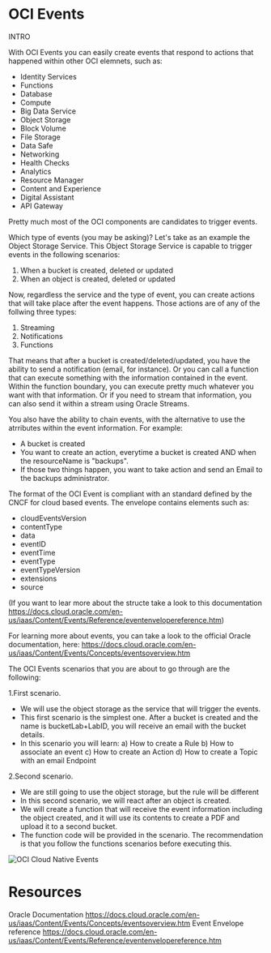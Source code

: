 # OCI Events
INTRO

With OCI Events you can easily create events that respond to actions that happened within other OCI elemnets, such as:

- Identity Services
- Functions
- Database
- Compute
- Big Data Service
- Object Storage
- Block Volume 
- File Storage
- Data Safe
- Networking
- Health Checks
- Analytics
- Resource Manager
- Content and Experience
- Digital Assistant
- API Gateway

Pretty much most of the OCI components are candidates to trigger events.

Which type of events (you may be asking)? Let's take as an example the Object Storage Service. This Object Storage Service is capable to trigger events in the following scenarios:

1. When a bucket is created, deleted or updated
2. When an object is created, deleted or updated

Now, regardless the service and the type of event, you can create actions that will take place after the event happens. Those actions are of any of the follwing three types:

1. Streaming
2. Notifications
3. Functions

That means that after a bucket is created/deleted/updated, you have the ability to send a notification (email, for instance). Or you can call a function that can execute something with the information contained in the event. Within the function boundary, you can execute pretty much whatever you want with that information.
Or if you need to stream that information, you can also send it within a stream using Oracle Streams.

You also have the ability to chain events, with the alternative to use the atrributes within the event information. For example:
- A bucket is created
- You want to create an action, everytime a bucket is created AND when the resourceName is "backups". 
- If those two things happen, you want to take action and send an Email to the backups administrator.

The format of the OCI Event is compliant with an standard defined by the CNCF for cloud based events. The envelope contains elements such as:

- cloudEventsVersion
- contentType
- data
- eventID
- eventTime
- eventType
- eventTypeVersion
- extensions
- source

(If you want to lear more about the structe take a look to this documentation https://docs.cloud.oracle.com/en-us/iaas/Content/Events/Reference/eventenvelopereference.htm)

For learning more about events, you can take a look to the official Oracle documentation, here: https://docs.cloud.oracle.com/en-us/iaas/Content/Events/Concepts/eventsoverview.htm

The OCI Events scenarios that you are about to go through are the following:

1.First scenario.
- We will use the object storage as the service that will trigger the events.
- This first scenario is the simplest one. After a bucket is created and the name is bucketLab+LabID, you will receive an email with the bucket details.
- In this scenario you will learn:
	a) How to create a Rule
	b) How to associate an event
	c) How to create an Action
	d) How to create a Topic with an email Endpoint

2.Second scenario.
- We are still going to use the object storage, but the rule will be different
- In this second scenario, we will react after an object is created. 
- We will create a function that will receive the event information including the object created, and it will use its contents to create a PDF and upload it to a second bucket.
- The function code will be provided in the scenario. The recommendation is that you follow the functions scenarios before executing this.

![OCI Cloud Native Events](/RedExpertAlliance/courses/oci-course/infrastructure-events-notifications-streaming-oci/assets/intro.jpg)


# Resources

Oracle Documentation https://docs.cloud.oracle.com/en-us/iaas/Content/Events/Concepts/eventsoverview.htm
Event Envelope reference https://docs.cloud.oracle.com/en-us/iaas/Content/Events/Reference/eventenvelopereference.htm